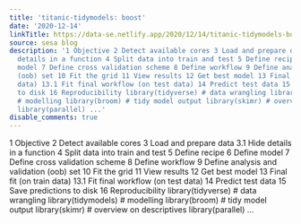 ```yaml
---
title: 'titanic-tidymodels: boost'
date: '2020-12-14'
linkTitle: https://data-se.netlify.app/2020/12/14/titanic-tidymodels-boost/
source: sesa blog
description: '1 Objective 2 Detect available cores 3 Load and prepare data 3.1 Hide
  details in a function 4 Split data into train and test 5 Define recipe 6 Define
  model 7 Define cross validation scheme 8 Define workflow 9 Define analysis and validation
  (oob) set 10 Fit the grid 11 View results 12 Get best model 13 Final fit (on train
  data) 13.1 Fit final workflow (on test data) 14 Predict test data 15 Save predictions
  to disk 16 Reproducibility library(tidyverse) # data wrangling library(tidymodels)
  # modelling library(broom) # tidy model output library(skimr) # overview on descriptives
  library(parallel) ...'
disable_comments: true
---
```

1 Objective 2 Detect available cores 3 Load and prepare data 3.1 Hide details in a function 4 Split data into train and test 5 Define recipe 6 Define model 7 Define cross validation scheme 8 Define workflow 9 Define analysis and validation (oob) set 10 Fit the grid 11 View results 12 Get best model 13 Final fit (on train data) 13.1 Fit final workflow (on test data) 14 Predict test data 15 Save predictions to disk 16 Reproducibility library(tidyverse) # data wrangling library(tidymodels) # modelling library(broom) # tidy model output library(skimr) # overview on descriptives library(parallel) ...
